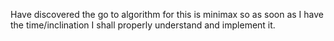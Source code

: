 Have discovered the go to algorithm for this is minimax so as soon as I have the
time/inclination I shall properly understand and implement it.
